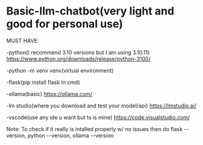 # Basic-llm-chatbot(very light and good for personal use)

MUST HAVE:

-python(I recommend 3.10 versions but I am using 3.10.11) https://www.python.org/downloads/release/python-3100/

-python -m venv venv(virtual environment)

-flask(pip install flask in cmd)

-ollama(basic) https://ollama.com/

-lm studio(where you download and test your model/api) https://lmstudio.ai/

-vscode(use any ide u want but ts is mine) https://code.visualstudio.com/

Note: To check if it really is intalled properly w/ no issues then do flask --version, python --version, ollama --version



